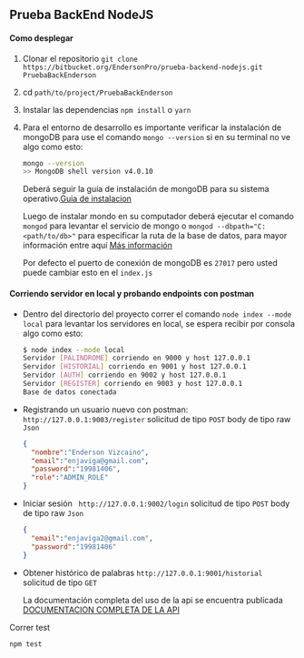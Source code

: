 ## Prueba BackEnd NodeJS

#### Como desplegar

1. Clonar el repositorio `git clone https://bitbucket.org/EndersonPro/prueba-backend-nodejs.git PruebaBackEnderson`

2. cd `path/to/project/PruebaBackEnderson`

3. Instalar las dependencias `npm install` o `yarn`

4. Para el entorno de desarrollo es importante verificar la instalación de mongoDB para use el comando `mongo --version` si en su terminal no ve algo como esto: 

   ```bash
   mongo --version
   >> MongoDB shell version v4.0.10
   ```

   Deberá seguir la guía de instalación de mongoDB para su sistema operativo.[Guia de instalacion](https://docs.mongodb.com/manual/installation/)

   Luego de instalar mondo en su computador deberá ejecutar el comando `mongod` para levantar el servicio de mongo o `mongod --dbpath="C:<path/to/db>"` para especificar la ruta de la base de datos, para mayor información entre aquí [Más información](https://docs.mongodb.com/manual/reference/program/mongod/)

   Por defecto el puerto de conexión de mongoDB es `27017` pero usted puede cambiar esto en el `index.js`

#### Corriendo servidor en local y probando endpoints con postman

- Dentro del directorio del proyecto correr el comando `node index --mode local` para levantar los servidores en local, se espera recibir por consola algo como esto: 

  ```bash
  $ node index --mode local
  Servidor [PALINDROME] corriendo en 9000 y host 127.0.0.1
  Servidor [HISTORIAL] corriendo en 9001 y host 127.0.0.1
  Servidor [AUTH] corriendo en 9002 y host 127.0.0.1     
  Servidor [REGISTER] corriendo en 9003 y host 127.0.0.1
  Base de datos conectada
  ```

- Registrando un usuario nuevo con postman: ` http://127.0.0.1:9003/register` solicitud de tipo `POST` body de tipo raw `Json`  

  ```json
  {
  	"nombre":"Enderson Vizcaino",
  	"email":"enjaviga@gmail.com",
  	"password":"19981406",
  	"role":"ADMIN_ROLE"
  }
  ```

- Iniciar sesión ` http://127.0.0.1:9002/login` solicitud de tipo `POST` body de tipo raw `Json` 

  ```json
  {
  	"email":"enjaviga2@gmail.com",
  	"password":"19981406"
  }
  ```

- Obtener histórico de palabras ` http://127.0.0.1:9001/historial ` solicitud de tipo `GET` 

  La documentación completa del uso de la api se encuentra publicada [DOCUMENTACION COMPLETA DE LA API](https://documenter.getpostman.com/view/4649158/SW18wEk3?version=latest#18b7e8d8-1490-41fc-a2dc-01c553f0de10)

Correr test

```
npm test
```